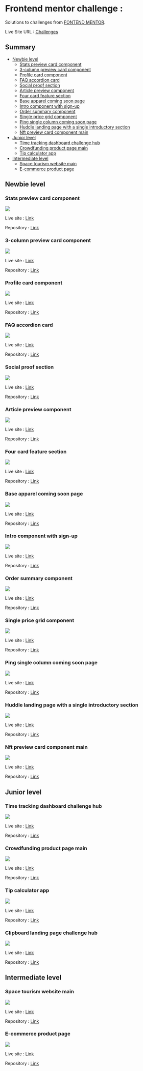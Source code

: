 # Frontend mentor challenge :

Solutions to challenges from [FONTEND MENTOR](https://www.frontendmentor.io).

Live Site URL : [Challenges](https://julabina.github.io/FRONTEND_MENTOR/)

## Summary

- [Newbie level](#Newbie-level)
    - [Stats preview card component](#Stats-preview-card-component)
    - [3-column preview card component](#3-column-preview-card-component)
    - [Profile card component](#Profile-card-component)
    - [FAQ accordion card](#FAQ-accordion-card)
    - [Social proof section](#Social-proof-section)
    - [Article preview component](#Article-preview-component)
    - [Four card feature section](#Four-card-feature-section)
    - [Base apparel coming soon page](#Base-apparel-coming-soon-page)
    - [Intro component with sign-up](#Intro-component-with-sign-up)
    - [Order summary component](#Order-summary-component)
    - [Single price grid component](#Single-price-grid-component)
    - [Ping single column coming soon page](#Ping-single-column-coming-soon-page)
    - [Huddle landing page with a single introductory section](#Huddle-landing-page-with-a-single-introductory-section)
    - [Nft preview card component main](#Nft-preview-card-component-main)
- [Junior level](#Junior-level)
    - [Time tracking dashboard challenge hub](#Time-tracking-dashboard-challenge-hub)
    - [Crowdfunding product page main](#Crowdfunding-product-page-main)
    - [Tip calculator app](#Tip-calculator-app)
- [Intermediate level](#Intermediate-level)
    - [Space tourism website main](#Space-tourism-website-main)
    - [E-commerce product page](#E-commerce-product-page)

## Newbie level

### Stats preview card component

![](./newbie/Stats_preview_card_component/screenshot.webp)

Live site : [Link](https://julabina.github.io/FRONTEND_MENTOR/newbie/Stats_preview_card_component/index.html)

Repository : [Link](./newbie/Stats_preview_card_component/index.html)

### 3-column preview card component

![](./newbie/3-column_preview_car_component/screenshot.webp)

Live site : [Link](https://julabina.github.io/FRONTEND_MENTOR/newbie/3-column_preview_car_component/index.html)

Repository : [Link](./newbie/3-column_preview_car_component/index.html)

### Profile card component

![](./newbie/Profile_card_component/screenshot.webp)

Live site : [Link](https://julabina.github.io/FRONTEND_MENTOR/newbie/Profile_card_component/index.html)

Repository : [Link](./newbie/Profile_card_component/index.html)

### FAQ accordion card

![](./newbie/FAQ_accordion_card/screenshot.webp)

Live site : [Link](https://julabina.github.io/FRONTEND_MENTOR/newbie/FAQ_accordion_card/index.html)

Repository : [Link](./newbie/FAQ_accordion_card/index.html)

### Social proof section

![](./newbie/Social_proof_section/screenshot.webp)

Live site : [Link](https://julabina.github.io/FRONTEND_MENTOR/newbie/Social_proof_section/index.html)

Repository : [Link](./newbie/Social_proof_section/index.html)

### Article preview component

![](./newbie/Article_preview_component/screenshot.webp)

Live site : [Link](https://julabina.github.io/FRONTEND_MENTOR/newbie/Article_preview_component/index.html)

Repository : [Link](./newbie/Article_preview_component/index.html)

### Four card feature section

![](./newbie/Four_card_feature_section/screenshot.webp)

Live site : [Link](https://julabina.github.io/FRONTEND_MENTOR/newbie/Four_card_feature_section/index.html)

Repository : [Link](./newbie/Four_card_feature_section/index.html)

### Base apparel coming soon page

![](./newbie/Base_apparel_coming_soon_page/screenshot.webp)

Live site : [Link](https://julabina.github.io/FRONTEND_MENTOR/newbie/Base_apparel_coming_soon_page/index.html)

Repository : [Link](./newbie/Base_apparel_coming_soon_page/index.html)

### Intro component with sign-up

![](./newbie/Intro_component_with_sign-up_form/screenshot.webp)

Live site : [Link](https://julabina.github.io/FRONTEND_MENTOR/newbie/Intro_component_with_sign-up_form/index.html)

Repository : [Link](./newbie/Intro_component_with_sign-up_form/index.html)

### Order summary component

![](./newbie/Order_summary_component/screenshot.webp)

Live site : [Link](https://julabina.github.io/FRONTEND_MENTOR/newbie/Order_summary_component/index.html)

Repository : [Link](./newbie/Order_summary_component/index.html)

### Single price grid component

![](./newbie/Single_price_grid_component/screenshot.webp)

Live site : [Link](https://julabina.github.io/FRONTEND_MENTOR/newbie/Single_price_grid_component/index.html)

Repository : [Link](./newbie/Single_price_grid_component/index.html)

### Ping single column coming soon page

![](./newbie/Ping_single_column_coming_soon_page/screenshot.webp)

Live site : [Link](https://julabina.github.io/FRONTEND_MENTOR/newbie/Ping_single_column_coming_soon_page/index.html)

Repository : [Link](./newbie/Ping_single_column_coming_soon_page/index.html)

### Huddle landing page with a single introductory section

![](./newbie/Huddle_landing_page_with_a_single_introductory_section/screenshot.webp)

Live site : [Link](https://julabina.github.io/FRONTEND_MENTOR/newbie/Huddle_landing_page_with_a_single_introductory_section/index.html)

Repository : [Link](./newbie/Huddle_landing_page_with_a_single_introductory_section/index.html)

### Nft preview card component main

![](./newbie/Nft_preview_card_component_main/screenshot.webp)

Live site : [Link](https://julabina.github.io/FRONTEND_MENTOR/newbie/Nft_preview_card_component_main/index.html)

Repository : [Link](./newbie/Nft_preview_card_component_main/index.html)


## Junior level

### Time tracking dashboard challenge hub

![](./junior/Time_tracking_dashboard_challenge_hub/screenshot.webp)

Live site : [Link](https://julabina.github.io/FRONTEND_MENTOR/junior/Time_tracking_dashboard_challenge_hub/index.html)

Repository : [Link](./junior/Time_tracking_dashboard_challenge_hub/index.html)

### Crowdfunding product page main

![](./junior/Crowdfunding_product_page_main/screenshot.webp)

Live site : [Link](https://julabina.github.io/FRONTEND_MENTOR/junior/Crowdfunding_product_page_main/index.html)

Repository : [Link](./junior/Crowdfunding_product_page_main/index.html)

### Tip calculator app

![](./junior/Tip_calculator_app/screenshot.webp)

Live site : [Link](https://julabina.github.io/FRONTEND_MENTOR/junior/Tip_calculator_app/index.html)

Repository : [Link](./junior/Tip_calculator_app/index.html)

### Clipboard landing page challenge hub

![](./junior/Clipboard_landing_page_challenge_hub/screenshot.webp)

Live site : [Link]()

Repository : [Link](./junior/Clipboard_landing_page_challenge_hub/index.html)

## Intermediate level

### Space tourism website main

![](./intermediate/Space_tourism_website_main/screenshot.webp)

Live site : [Link](https://julabina.github.io/FRONTEND_MENTOR/intermediate/Space_tourism_website_main/index.html)

Repository : [Link](./intermediate/Space_tourism_website_main/index.html)

### E-commerce product page

![](./intermediate/E-commerce_product_page/screenshot.webp)

Live site : [Link](https://julabina.github.io/FRONTEND_MENTOR/intermediate/E-commerce_product_page/index.html)

Repository : [Link](./intermediate/E-commerce_product_page/index.html)